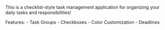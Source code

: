 This is a checklist-style task management application for organizing your daily tasks and responsibilities! 

Features:
    - Task Groups
    - Checkboxes
    - Color Customization
    - Deadlines